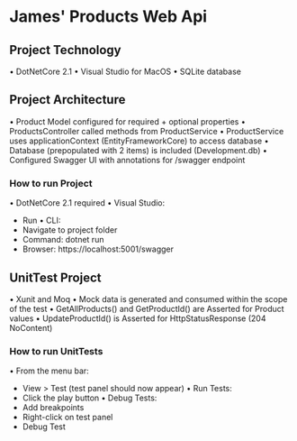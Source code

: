# James' Products Web Api  

## Project Technology
• DotNetCore 2.1
• Visual Studio for MacOS 
• SQLite database

## Project Architecture
• Product Model configured for required + optional properties
• ProductsController called methods from ProductService
• ProductService uses applicationContext (EntityFrameworkCore) to access database
• Database (prepopulated with 2 items) is included (Development.db)
• Configured Swagger UI with annotations for /swagger endpoint

### How to run Project
• DotNetCore 2.1 required
• Visual Studio: 
  - Run
• CLI: 
  - Navigate to project folder
  - Command: dotnet run
  - Browser: https://localhost:5001/swagger

## UnitTest Project
• Xunit and Moq
• Mock data is generated and consumed within the scope of the test
• GetAllProducts() and GetProductId() are Asserted for Product values
• UpdateProductId() is Asserted for HttpStatusResponse (204 NoContent)

### How to run UnitTests
• From the menu bar: 
  - View > Test (test panel should now appear)
• Run Tests: 
  - Click the play button
• Debug Tests: 
  - Add breakpoints
  - Right-click on test panel
  - Debug Test

